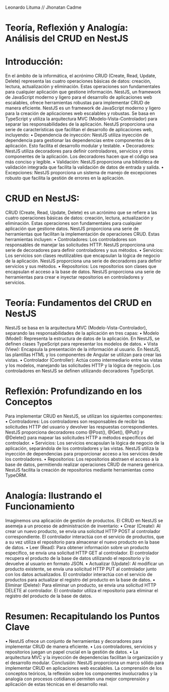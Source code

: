 Leonardo Lituma // Jhonatan Cadme
# Teoría, Reflexión y Analogía: Análisis del CRUD en NestJS

# Introducción:
En el ámbito de la informática, el acrónimo CRUD (Create, Read, Update, Delete) representa las cuatro operaciones básicas de datos: creación, lectura, actualización y eliminación. Estas operaciones son fundamentales para cualquier aplicación que gestione información. NestJS, un framework de JavaScript moderno y ligero para el desarrollo de aplicaciones web escalables, ofrece herramientas robustas para implementar CRUD de manera eficiente.
NestJS es un framework de JavaScript moderno y ligero para la creación de aplicaciones web escalables y robustas. Se basa en TypeScript y utiliza la arquitectura MVC (Modelo-Vista-Controlador) para separar las responsabilidades de la aplicación. NestJS proporciona una serie de características que facilitan el desarrollo de aplicaciones web, incluyendo:
•	Dependencia de inyección: NestJS utiliza inyección de dependencia para gestionar las dependencias entre componentes de la aplicación. Esto facilita el desarrollo modular y testable.
•	Decoradores: NestJS utiliza decoradores para definir controladores, servicios y otros componentes de la aplicación. Los decoradores hacen que el código sea más conciso y legible.
•	Validación: NestJS proporciona una biblioteca de validación integrada que facilita la validación de datos de entrada y salida.
•	Excepciones: NestJS proporciona un sistema de manejo de excepciones robusto que facilita la gestión de errores en la aplicación.

# CRUD en NestJS:
CRUD (Create, Read, Update, Delete) es un acrónimo que se refiere a las cuatro operaciones básicas de datos: creación, lectura, actualización y eliminación. Estas operaciones son fundamentales para cualquier aplicación que gestione datos.
NestJS proporciona una serie de herramientas que facilitan la implementación de operaciones CRUD. Estas herramientas incluyen:
•	Controladores: Los controladores son responsables de manejar las solicitudes HTTP. NestJS proporciona una serie de decoradores para definir controladores y sus métodos.
•	Servicios: Los servicios son clases reutilizables que encapsulan la lógica de negocio de la aplicación. NestJS proporciona una serie de decoradores para definir servicios y sus métodos.
•	Repositorios: Los repositorios son clases que encapsulan el acceso a la base de datos. NestJS proporciona una serie de herramientas para crear e inyectar repositorios en controladores y servicios.


# Teoría: Fundamentos del CRUD en NestJS
NestJS se basa en la arquitectura MVC (Modelo-Vista-Controlador), separando las responsabilidades de la aplicación en tres capas:
•	Modelo (Model): Representa la estructura de datos de la aplicación. En NestJS, se definen clases TypeScript para representar los modelos de datos.
•	Vista (View): Encapsula la presentación de la información al usuario. En NestJS, las plantillas HTML y los componentes de Angular se utilizan para crear las vistas.
•	Controlador (Controller): Actúa como intermediario entre las vistas y los modelos, manejando las solicitudes HTTP y la lógica de negocio. Los controladores en NestJS se definen utilizando decoradores TypeScript.

# Reflexión: Profundizando en los Conceptos
Para implementar CRUD en NestJS, se utilizan los siguientes componentes:
•	Controladores: Los controladores son responsables de recibir las solicitudes HTTP del usuario y devolver las respuestas correspondientes. NestJS proporciona decoradores como @Post(), @Get(), @Put() y @Delete() para mapear las solicitudes HTTP a métodos específicos del controlador.
•	Servicios: Los servicios encapsulan la lógica de negocio de la aplicación, separándola de los controladores y las vistas. NestJS utiliza la inyección de dependencias para proporcionar acceso a los servicios desde los controladores.
•	Repositorios: Los repositorios abstraen el acceso a la base de datos, permitiendo realizar operaciones CRUD de manera genérica. NestJS facilita la creación de repositorios mediante herramientas como TypeORM.

# Analogía: Ilustrando el Funcionamiento
Imaginemos una aplicación de gestión de productos. El CRUD en NestJS se asemeja a un proceso de administración de inventario:
•	Crear (Create): Al crear un nuevo producto, se envía una solicitud HTTP POST al controlador correspondiente. El controlador interactúa con el servicio de productos, que a su vez utiliza el repositorio para almacenar el nuevo producto en la base de datos.
•	Leer (Read): Para obtener información sobre un producto específico, se envía una solicitud HTTP GET al controlador. El controlador recupera el producto de la base de datos utilizando el repositorio y lo devuelve al usuario en formato JSON.
•	Actualizar (Update): Al modificar un producto existente, se envía una solicitud HTTP PUT al controlador junto con los datos actualizados. El controlador interactúa con el servicio de productos para actualizar el registro del producto en la base de datos.
•	Eliminar (Delete): Para eliminar un producto, se envía una solicitud HTTP DELETE al controlador. El controlador utiliza el repositorio para eliminar el registro del producto de la base de datos.

# Resumen: Recapitulando los Puntos Clave
•	NestJS ofrece un conjunto de herramientas y decoradores para implementar CRUD de manera eficiente.
•	Los controladores, servicios y repositorios juegan un papel crucial en la gestión de datos.
•	La arquitectura MVC y la inyección de dependencias facilitan la organización y el desarrollo modular.
Conclusión:
NestJS proporciona un marco sólido para implementar CRUD en aplicaciones web escalables. La comprensión de los conceptos teóricos, la reflexión sobre los componentes involucrados y la analogía con procesos cotidianos permiten una mejor comprensión y aplicación de estas técnicas en el desarrollo real.
